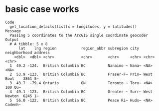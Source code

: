 # basic case works

    Code
      get_location_details(list(x = longitudes, y = latitudes))
    Message
      Passing 5 coordinates to the ArcGIS single coordinate geocoder
    Output
      # A tibble: 5 x 8
          lat    lng region           region_abbr subregion city  neighborhood address
        <dbl>  <dbl> <chr>            <chr>       <chr>     <chr> <chr>        <chr>  
      1  49.2 -124.  British Columbia BC          Nanaimo ~ Nana~ <NA>         <NA>   
      2  53.9 -123.  British Columbia BC          Fraser-F~ Prin~ West Bowl    3861 S~
      3  43.7  -79.4 Ontario          ON          Toronto ~ Toro~ <NA>         100 Qu~
      4  49.1 -123.  British Columbia BC          Greater ~ Surr~ West Newton  6245 1~
      5  56.0 -122.  British Columbia BC          Peace Ri~ Huds~ <NA>         Cadenh~

